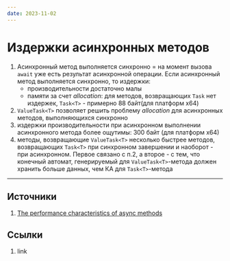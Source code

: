 ```yaml
---
date: 2023-11-02
---
```

# Издержки асинхронных методов

1. Асинхронный метод выполняется синхронно = на момент вызова ```await``` уже есть результат асинхронной операции. Если асинхронный метод выполняется синхронно, то издержки:
    - производительности достаточно малы
    - памяти за счет *allocation*: для методов, возвращающих ```Task``` нет издержек, ```Task<T>``` - примерно 88 байт(для платформ x64)
2. ```ValueTask<T>``` позволяет решить проблему *allocation* для асинхронных методов, выполняющихся синхронно
3. издержки производительности при асинхронном выполнении асинхронного метода более ощутимы: 300 байт (для платформ х64)
4. методы, возвращающие ```ValueTask<T>``` несколько быстрее методов, возвращающих ```Task<T>``` при синхронном завершении и наоборот - при асинхронном. Первое связано с п.2, а второе - с тем, что конечный автомат, генерируемый для ```ValueTask<T>```-метода должен хранить больше данных, чем КА для ```Task<T>```-метода

---

## Источники

1. [The performance characteristics of async methods](https://blogs.msdn.microsoft.com/seteplia/2018/01/25/the-performance-characteristics-of-async-methods/)

## Ссылки

1. link
